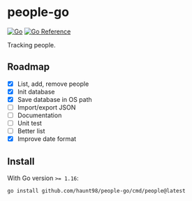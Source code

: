 # people-go

[![Go](https://github.com/haunt98/people-go/workflows/Go/badge.svg?branch=main)](https://github.com/haunt98/people-go/actions)
[![Go Reference](https://pkg.go.dev/badge/github.com/haunt98/people-go.svg)](https://pkg.go.dev/github.com/haunt98/people-go)

Tracking people.

## Roadmap

- [x] List, add, remove people
- [x] Init database
- [x] Save database in OS path
- [ ] Import/export JSON
- [ ] Documentation
- [ ] Unit test
- [ ] Better list
- [x] Improve date format

## Install

With Go version `>= 1.16`:

```sh
go install github.com/haunt98/people-go/cmd/people@latest
```
